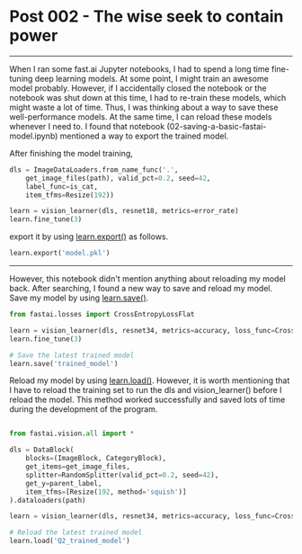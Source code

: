 # Post 002 - The wise seek to contain power

---

When I ran some fast.ai Jupyter notebooks, I had to spend a long time fine-tuning deep learning models. At some point, I might train an awesome model probably. However, if I accidentally closed the notebook or the notebook was shut down at this time, I had to re-train these models, which might waste a lot of time. Thus, I was thinking about a way to save these well-performance models. At the same time, I can reload these models whenever I need to. I found that notebook (02-saving-a-basic-fastai-model.ipynb) mentioned a way to export the trained model.

After finishing the model training,

```python
dls = ImageDataLoaders.from_name_func('.',
    get_image_files(path), valid_pct=0.2, seed=42,
    label_func=is_cat,
    item_tfms=Resize(192))

learn = vision_learner(dls, resnet18, metrics=error_rate)
learn.fine_tune(3)
```

export it by using [learn.export()](https://docs.fast.ai/learner.html) as follows.

```python
learn.export('model.pkl')
```

---

However, this notebook didn't mention anything about reloading my model back. After searching, I found a new way to save and reload my model. Save my model by using [learn.save()](https://docs.fast.ai/learner.html).

```python
from fastai.losses import CrossEntropyLossFlat

learn = vision_learner(dls, resnet34, metrics=accuracy, loss_func=CrossEntropyLossFlat())
learn.fine_tune(3)

# Save the latest trained model
learn.save('trained_model')
```

Reload my model by using [learn.load()](https://docs.fast.ai/learner.html). However, it is worth mentioning that I have to reload the training set to run the dls and vision_learner() before I reload the model. This method worked successfully and saved lots of time during the development of the program.

```python

from fastai.vision.all import *

dls = DataBlock(
    blocks=(ImageBlock, CategoryBlock), 
    get_items=get_image_files, 
    splitter=RandomSplitter(valid_pct=0.2, seed=42),
    get_y=parent_label,
    item_tfms=[Resize(192, method='squish')]
).dataloaders(path)

learn = vision_learner(dls, resnet34, metrics=accuracy, loss_func=CrossEntropyLossFlat())

# Reload the latest trained model
learn.load('Q2_trained_model')
```
